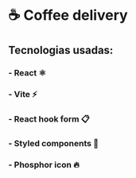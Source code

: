 # ☕ Coffee delivery

## Tecnologias usadas:

### - React ⚛️

### - Vite ⚡

### - React hook form 📋

### - Styled components 💅

### - Phosphor icon 🔥
